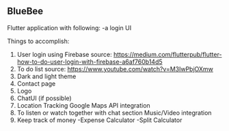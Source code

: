 ## BlueBee

Flutter application with following:
-a login UI

Things to accomplish:

1. User login using Firebase 
source: https://medium.com/flutterpub/flutter-how-to-do-user-login-with-firebase-a6af760b14d5
2. To do list 
source: https://www.youtube.com/watch?v=M3IwPbjOXmw
3. Dark and light theme
4. Contact page
5. Logo
6. ChatUI (if possible)
7. Location Tracking 
Google Maps API integration
8. To listen or watch together with chat section 
Music/Video integration 
9. Keep track of money -Expense Calculator -Split Calculator
